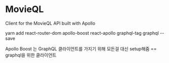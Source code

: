 # MovieQL

Client for the MovieQL API built with Apollo

yarn add react-router-dom apollo-boost react-apollo graphql-tag graphql --save

Apollo Boost 는 GraphQL 클라이언트를 가지기 위해 모든걸 대신 setup해줌
== graphql을 위한 클라이언트
